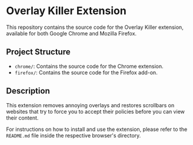 # Overlay Killer Extension

This repository contains the source code for the Overlay Killer extension, available for both Google Chrome and Mozilla Firefox.

## Project Structure

*   `chrome/`: Contains the source code for the Chrome extension.
*   `firefox/`: Contains the source code for the Firefox add-on.

## Description

This extension removes annoying overlays and restores scrollbars on websites that try to force you to accept their policies before you can view their content.

For instructions on how to install and use the extension, please refer to the `README.md` file inside the respective browser's directory.

